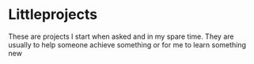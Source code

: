 # Littleprojects
These are projects I start when asked and in my spare time. They are usually to help someone achieve something or for me to learn something new
